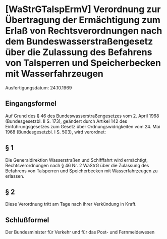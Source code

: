 # [WaStrGTalspErmV] Verordnung zur Übertragung der Ermächtigung zum Erlaß von Rechtsverordnungen nach dem Bundeswasserstraßengesetz über die Zulassung des Befahrens von Talsperren und Speicherbecken mit Wasserfahrzeugen

Ausfertigungsdatum: 24.10.1969

 

## Eingangsformel

Auf Grund des § 46 des Bundeswasserstraßengesetzes vom 2. April 1968 (Bundesgesetzbl. II S. 173), geändert durch Artikel 142 des Einführungsgesetzes zum Gesetz über Ordnungswidrigkeiten vom 24. Mai 1968 (Bundesgesetzbl. I S. 503), wird verordnet:


## § 1

Die Generaldirektion Wasserstraßen und Schifffahrt wird ermächtigt, Rechtsverordnungen nach § 46 Nr. 2 WaStrG über die Zulassung des Befahrens von Talsperren und Speicherbecken mit Wasserfahrzeugen zu erlassen.


## § 2

Diese Verordnung tritt am Tage nach ihrer Verkündung in Kraft.


## Schlußformel

Der Bundesminister für Verkehr und für das Post- und Fernmeldewesen
